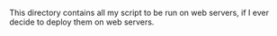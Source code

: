 This directory contains all my script to be run on web servers, if I ever decide to deploy them on web servers.
